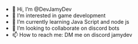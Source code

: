 - 👋 Hi, I’m @DevJamyDev
- 👀 I’m interested in game development
- 🌱 I’m currently learning Java Script and node js
- 💞️ I’m looking to collaborate on discord bots
- 📫 How to reach me: DM me on discord jamydev

<!---
DevJamyDev/DevJamyDev is a ✨ special ✨ repository because its `README.md` (this file) appears on your GitHub profile.
You can click the Preview link to take a look at your changes.
--->
